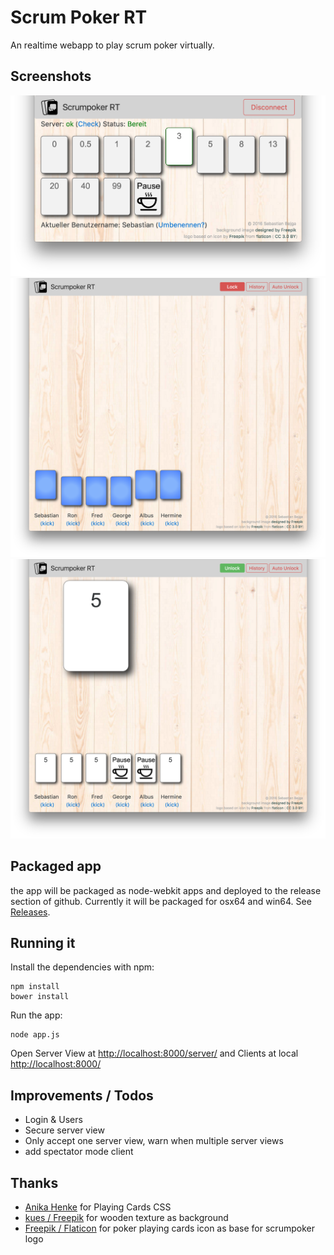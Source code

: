 # Scrum Poker RT

An realtime webapp to play scrum poker virtually.

## Screenshots

![Screenshot Client View](/screenshots/screenshot_client.png?raw=true "Screenshot Client View")
![Screenshot Server View Picking](/screenshots/screenshot_server-picking.png?raw=true "Screenshot Server View Picking")
![Screenshot Server View Result](/screenshots/screenshot_server-result.png?raw=true "Screenshot Server View Result")

## Packaged app

the app will be packaged as node-webkit apps and deployed to the release section of github.
Currently it will be packaged for osx64 and win64. See [Releases](https://github.com/SBejga/scrumpoker-rt.js/releases).

## Running it

Install the dependencies with npm:

    npm install
    bower install

Run the app:

    node app.js

Open Server View at [http://localhost:8000/server/](http://localhost:8000/server/) and Clients at local [http://localhost:8000/](http://localhost:8000/)

## Improvements / Todos

- Login & Users
- Secure server view 
- Only accept one server view, warn when multiple server views
- add spectator mode client

## Thanks

- [Anika Henke](http://selfthinker.github.com/CSS-Playing-Cards/) for Playing Cards CSS
- [kues / Freepik](http://www.freepik.com/free-photo/wooden-texture_928750.htm) for wooden texture as background
- [Freepik / Flaticon](http://www.flaticon.com/free-icon/poker-playing-cards_35203) for poker playing cards icon as base for scrumpoker logo 

